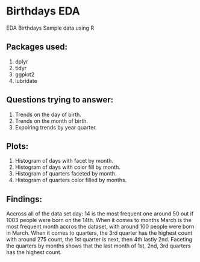 # Birthdays EDA
EDA Birthdays Sample data using R

## Packages used:
1. dplyr
2. tidyr
3. ggplot2
4. lubridate

## Questions trying to answer:
1. Trends on the day of birth.
2. Trends on the month of birth.
3. Expolring trends by year quarter.


## Plots:
1. Histogram of days with facet by month.
2. Histogram of days with color fill by month.
3. Histogram of quarters faceted by month.
4. Histogram of quarters color filled by months.

## Findings:
Accross all of the data set day: 14 is the most frequent one around 50 out if 1003 people were born on the 14th.
When it comes to months March is the most frequent month accros the dataset, with around 100 people were born in March.
When it comes to quarters, the 3rd quarter has the highest count with around 275 count, the 1st quarter is next, then 4th lastly 2nd.
Faceting the quarters by months shows that the last month of 1st, 2nd, 3rd quarters has the highest count. 
